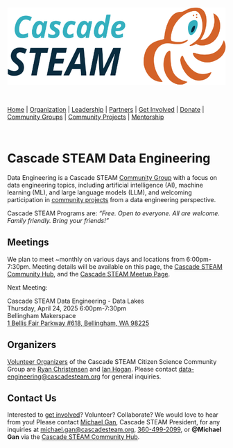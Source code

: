 <style>
  .header {
	display: none;
  }
  .footer {
	display: none;
  }
</style>

<p align="center"><img src="/assets/images/Cascade_STEAM_horizontal_logo_primary.svg" width="600" height="178" /></p>

<br>

[Home](/) | [Organization](/organization) | [Leadership](/leadership) | [Partners](/partners) | [Get Involved](/get-involved) | [Donate](/donate) | [Community Groups](/community-groups) | [Community Projects](/community-projects) | [Mentorship](/mentorship)

<br>

# Cascade STEAM Data Engineering

Data Engineering is a Cascade STEAM [Community Group](/community-groups) with a focus on data engineering topics, including artificial intelligence (AI), machine learning (ML), and large language models (LLM), and welcoming participation in [community projects](/community-projects) from a data engineering perspective.

Cascade STEAM Programs are: *“Free. Open to everyone. All are welcome. Family friendly. Bring your friends\!”*

## Meetings

We plan to meet \~monthly on various days and locations from 6:00pm-7:30pm. Meeting details will be available on this page, the [Cascade STEAM Community Hub](http://hub.cascadesteam.org), and the [Cascade STEAM Meetup Page](https://www.meetup.com/cascadesteam).

Next Meeting:

Cascade STEAM Data Engineering \- Data Lakes<br>
Thursday, April 24, 2025 6:00pm-7:30pm<br>
Bellingham Makerspace<br>
[1 Bellis Fair Parkway \#618, Bellingham, WA 98225](https://www.google.com/maps/place/1+Bellis+Fair+Pkwy+%23+618,+Bellingham,+WA+98226/)

## Organizers

[Volunteer Organizers](/leadership) of the Cascade STEAM Citizen Science Community Group are [Ryan Christensen](https://www.linkedin.com/in/rpchristensen/) and [Ian Hogan](https://www.linkedin.com/in/ianh007/). Please contact [data-engineering@cascadesteam.org](mailto:data-engineering@cascadesteam.org) for general inquiries.

## Contact Us

Interested to [get involved](/get-involved)? Volunteer? Collaborate? We would love to hear from you! Please contact [Michael Gan](https://www.linkedin.com/in/michaelbgan), Cascade STEAM President, for any inquiries at [michael.gan@cascadesteam.org](mailto:michael.gan@cascadesteam.org), [360-499-2099](tel:3604992099), or **@Michael Gan** via the [Cascade STEAM Community Hub](http://hub.cascadesteam.org).
